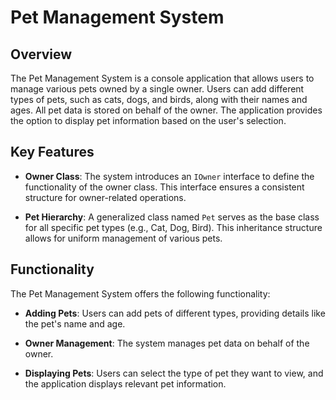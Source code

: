 # Pet Management System

## Overview

The Pet Management System is a console application that allows users to manage various pets owned by a single owner. Users can add different types of pets, such as cats, dogs, and birds, along with their names and ages. All pet data is stored on behalf of the owner. The application provides the option to display pet information based on the user's selection.

## Key Features

- **Owner Class**: The system introduces an `IOwner` interface to define the functionality of the owner class. This interface ensures a consistent structure for owner-related operations.

- **Pet Hierarchy**: A generalized class named `Pet` serves as the base class for all specific pet types (e.g., Cat, Dog, Bird). This inheritance structure allows for uniform management of various pets.

## Functionality

The Pet Management System offers the following functionality:

- **Adding Pets**: Users can add pets of different types, providing details like the pet's name and age.

- **Owner Management**: The system manages pet data on behalf of the owner.

- **Displaying Pets**: Users can select the type of pet they want to view, and the application displays relevant pet information.

